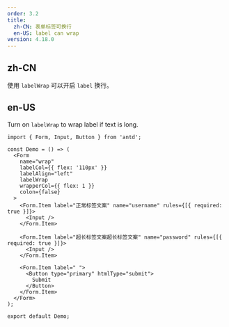 ```yaml
---
order: 3.2
title:
  zh-CN: 表单标签可换行
  en-US: label can wrap
version: 4.18.0
---
```


## zh-CN

使用 `labelWrap` 可以开启 `label` 换行。

## en-US

Turn on `labelWrap` to wrap label if text is long.

```tsx
import { Form, Input, Button } from 'antd';

const Demo = () => (
  <Form
    name="wrap"
    labelCol={{ flex: '110px' }}
    labelAlign="left"
    labelWrap
    wrapperCol={{ flex: 1 }}
    colon={false}
  >
    <Form.Item label="正常标签文案" name="username" rules={[{ required: true }]}>
      <Input />
    </Form.Item>

    <Form.Item label="超长标签文案超长标签文案" name="password" rules={[{ required: true }]}>
      <Input />
    </Form.Item>

    <Form.Item label=" ">
      <Button type="primary" htmlType="submit">
        Submit
      </Button>
    </Form.Item>
  </Form>
);

export default Demo;
```
